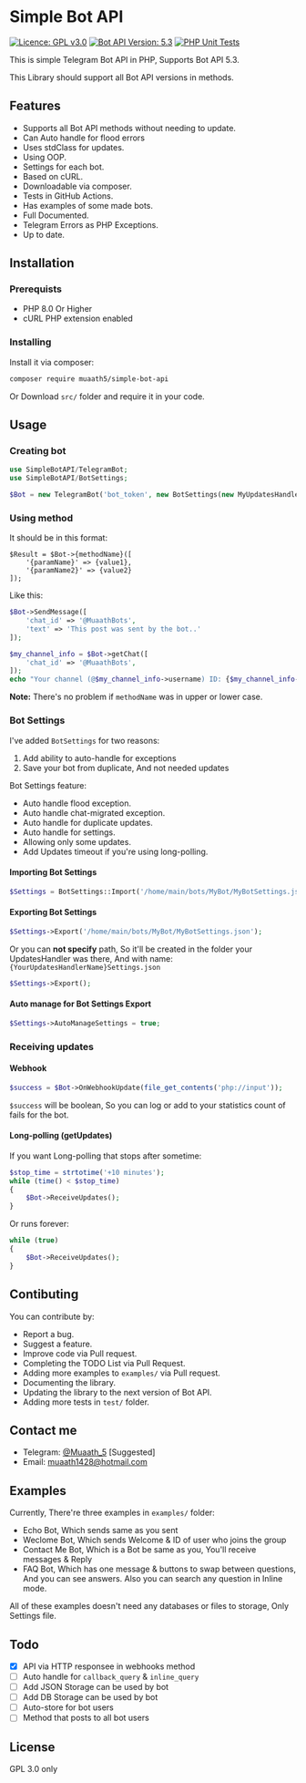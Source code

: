 # Simple Bot API
[![Licence: GPL v3.0](https://img.shields.io/badge/Licence-GPL%20v3.0-green)](LICENCE)
[![Bot API Version: 5.3](https://img.shields.io/badge/Bot%20API%20Version-5.3-dodgerblue)](https://core.telegram.org/bots/api#april-26-2021)
[![PHP Unit Tests](https://github.com/Muaath5/SimpleBotAPI/actions/workflows/php.yml/badge.svg)](https://github.com/Muaath5/SimpleBotAPI/actions/workflows/php.yml)


This is simple Telegram Bot API in PHP, Supports Bot API 5.3.

This Library should support all Bot API versions in methods.

## Features
- Supports all Bot API methods without needing to update.
- Can Auto handle for flood errors
- Uses stdClass for updates.
- Using OOP.
- Settings for each bot.
- Based on cURL.
- Downloadable via composer.
- Tests in GitHub Actions.
- Has examples of some made bots.
- Full Documented.
- Telegram Errors as PHP Exceptions.
- Up to date.

## Installation

### Prerequists
- PHP 8.0 Or Higher
- cURL PHP extension enabled

### Installing
Install it via composer:
```sh
composer require muaath5/simple-bot-api
```
Or Download `src/` folder and require it in your code.

## Usage

### Creating bot
```php
use SimpleBotAPI/TelegramBot;
use SimpleBotAPI/BotSettings;

$Bot = new TelegramBot('bot_token', new BotSettings(new MyUpdatesHandler()));
```

### Using method
It should be in this format:
```
$Result = $Bot->{methodName}([
    '{paramName}' => {value1},
    '{paramName2}' => {value2}
]);
```

Like this:
```php
$Bot->SendMessage([
    'chat_id' => '@MuaathBots',
    'text' => 'This post was sent by the bot..'
]);

$my_channel_info = $Bot->getChat([
    'chat_id' => '@MuaathBots',
]);
echo "Your channel (@$my_channel_info->username) ID: {$my_channel_info->id}";
```

**Note:** There's no problem if `methodName` was in upper or lower case.

### Bot Settings
I've added `BotSettings` for two reasons:
1. Add ability to auto-handle for exceptions
2. Save your bot from duplicate, And not needed updates

Bot Settings feature:
- Auto handle flood exception.
- Auto handle chat-migrated exception.
- Auto handle for duplicate updates.
- Auto handle for settings.
- Allowing only some updates.
- Add Updates timeout if you're using long-polling.

#### Importing Bot Settings
```php
$Settings = BotSettings::Import('/home/main/bots/MyBot/MyBotSettings.json');
```

#### Exporting Bot Settings
```php
$Settings->Export('/home/main/bots/MyBot/MyBotSettings.json');
```
Or you can **not specify** path, So it'll be created in the folder your UpdatesHandler was there, And with name: `{YourUpdatesHandlerName}Settings.json`
```php
$Settings->Export();
```

#### Auto manage for Bot Settings Export
```php
$Settings->AutoManageSettings = true;
```


### Receiving updates
#### Webhook
```php
$success = $Bot->OnWebhookUpdate(file_get_contents('php://input'));
```
`$success` will be boolean, So you can log or add to your statistics count of fails for the bot.

#### Long-polling (getUpdates)
If you want Long-polling that stops after sometime:
```php
$stop_time = strtotime('+10 minutes');
while (time() < $stop_time)
{
    $Bot->ReceiveUpdates();
}
```
Or runs forever:
```php
while (true)
{
    $Bot->ReceiveUpdates();
}
```

## Contibuting
You can contribute by:
- Report a bug.
- Suggest a feature.
- Improve code via Pull request.
- Completing the TODO List via Pull Request.
- Adding more examples to `examples/` via Pull request.
- Documenting the library.
- Updating the library to the next version of Bot API.
- Adding more tests in `test/` folder.

## Contact me
- Telegram: [@Muaath_5](https://t.me/Muaath_5) [Suggested]
- Email: muaath1428@hotmail.com

## Examples
Currently, There're three examples in `examples/` folder:
- Echo Bot, Which sends same as you sent
- Weclome Bot, Which sends Welcome & ID of user who joins the group
- Contact Me Bot, Which is a Bot be same as you, You'll receive messages & Reply
- FAQ Bot, Which has one message & buttons to swap between questions, And you can see answers. Also you can search any question in Inline mode.

All of these examples doesn't need any databases or files to storage, Only Settings file.

## Todo
- [x] API via HTTP responsee in webhooks method
- [ ] Auto handle for `callback_query` & `inline_query`
- [ ] Add JSON Storage can be used by bot
- [ ] Add DB Storage can be used by bot
- [ ] Auto-store for bot users
- [ ] Method that posts to all bot users

## License
GPL 3.0 only